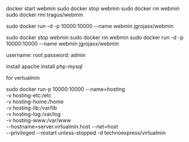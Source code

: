 
docker start webmin
sudo docker stop webmin
sudo docker rm webmin
sudo docker rmi tragus/webmin 


sudo docker run -d -p 10000:10000 --name webmin jgrojasx/webmin

sudo docker stop webmin
sudo docker rm webmin
sudo docker run -d -p 10000:10000 --name webmin jgrojasx/webmin

username: root
password: admin

install apache
install php-mysql


for vertualmin

sudo docker run-p 10000:10000 --name=hosting \
-v hosting-etc:/etc \
-v hosting-home:/home \
-v hosting-lib:/var/lib \
-v hosting-log:/var/log \
-v hosting-www:/var/www \
--hostname=server.virtualmin.host --net=host \
--privileged --restart unless-stopped -d technoexpress/virtualmin


